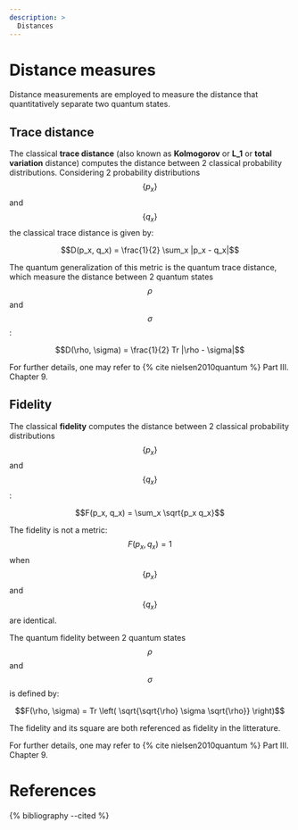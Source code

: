 ```yaml
---
description: >
  Distances
---
```

# Distance measures

Distance measurements are employed to measure the distance that quantitatively separate two quantum states. 

## Trace distance

The classical **trace distance** (also known as **Kolmogorov** or **L_1** or **total variation** distance) computes the distance between 2 classical probability distributions. Considering 2 probability distributions $$\{p_x\}$$ and $$\{q_x\}$$ the classical trace distance is given by:

$$D(p_x, q_x) = \frac{1}{2} \sum_x |p_x - q_x|$$

The quantum generalization of this metric is the quantum trace distance, which measure the distance between 2 quantum states $$\rho$$ and $$\sigma$$:

$$D(\rho, \sigma) = \frac{1}{2} Tr |\rho - \sigma|$$

For further details, one may refer to {% cite nielsen2010quantum %} Part III. Chapter 9.

## Fidelity

The classical **fidelity** computes the distance between 2 classical probability distributions $$\{p_x\}$$ and $$\{q_x\}$$:

$$F(p_x, q_x) = \sum_x \sqrt{p_x q_x}$$

The fidelity is not a metric: $$F(p_x, q_x) = 1$$ when $$\{p_x\}$$ and $$\{q_x\}$$ are identical. 

The quantum fidelity between 2 quantum states $$\rho$$ and $$\sigma$$ is defined by:  

$$F(\rho, \sigma) = Tr \left( \sqrt{\sqrt{\rho} \sigma \sqrt{\rho}} \right)$$ 

The fidelity and its square are both referenced as fidelity in the litterature.

For further details, one may refer to {% cite nielsen2010quantum %} Part III. Chapter 9.

# References
{% bibliography --cited %}
